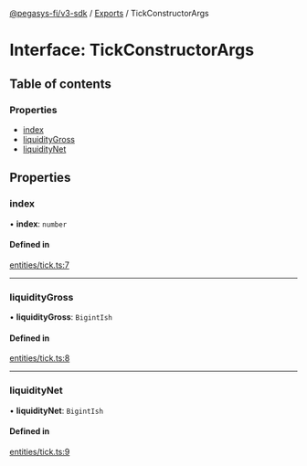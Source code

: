 [@pegasys-fi/v3-sdk](../README.md) / [Exports](../modules.md) / TickConstructorArgs

# Interface: TickConstructorArgs

## Table of contents

### Properties

- [index](TickConstructorArgs.md#index)
- [liquidityGross](TickConstructorArgs.md#liquiditygross)
- [liquidityNet](TickConstructorArgs.md#liquiditynet)

## Properties

### index

• **index**: `number`

#### Defined in

[entities/tick.ts:7](https://github.com/Jingo-Finance/v3-sdk/blob/08a7c05/src/entities/tick.ts#L7)

___

### liquidityGross

• **liquidityGross**: `BigintIsh`

#### Defined in

[entities/tick.ts:8](https://github.com/Jingo-Finance/v3-sdk/blob/08a7c05/src/entities/tick.ts#L8)

___

### liquidityNet

• **liquidityNet**: `BigintIsh`

#### Defined in

[entities/tick.ts:9](https://github.com/Jingo-Finance/v3-sdk/blob/08a7c05/src/entities/tick.ts#L9)
